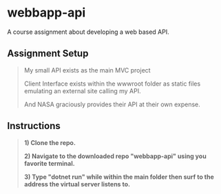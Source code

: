 # webbapp-api
A course assignment about developing a web based API.

## Assignment Setup
> My small API exists as the main MVC project
> 
> Client Interface exists within the wwwroot folder as static files emulating an external site calling my API.
>
> And NASA graciously provides their API at their own expense.

## Instructions

>
> **1) Clone the repo.**
>
> **2) Navigate to the downloaded repo "webbapp-api" using you favorite terminal.**
>
> **3) Type "dotnet run" while within the main folder then surf to the address the virtual server listens to.**
>

